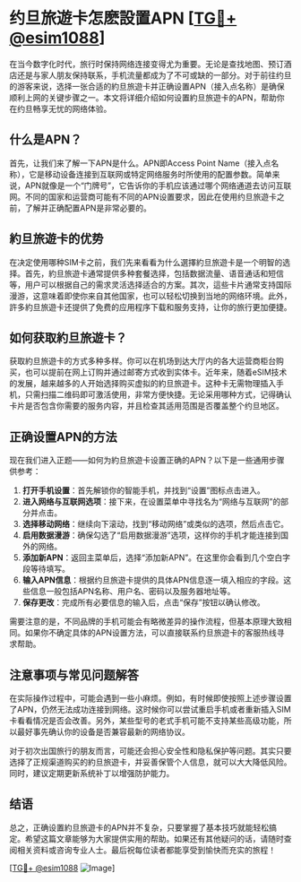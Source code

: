 # 约旦旅遊卡怎麽設置APN [[TG💪+ @esim1088](https://t.me/s/esim1088)]

在当今数字化时代，旅行时保持网络连接变得尤为重要。无论是查找地图、预订酒店还是与家人朋友保持联系，手机流量都成为了不可或缺的一部分。对于前往约旦的游客来说，选择一张合适的約旦旅遊卡并正确设置APN（接入点名称）是确保顺利上网的关键步骤之一。本文将详细介绍如何设置約旦旅遊卡的APN，帮助你在约旦畅享无忧的网络体验。

## 什么是APN？

首先，让我们来了解一下APN是什么。APN即Access Point Name（接入点名称），它是移动设备连接到互联网或特定网络服务时所使用的配置参数。简单来说，APN就像是一个“门牌号”，它告诉你的手机应该通过哪个网络通道去访问互联网。不同的国家和运营商可能有不同的APN设置要求，因此在使用约旦旅遊卡之前，了解并正确配置APN是非常必要的。

## 約旦旅遊卡的优势

在决定使用哪种SIM卡之前，我们先来看看为什么選擇約旦旅遊卡是一个明智的选择。首先，約旦旅遊卡通常提供多种套餐选择，包括数据流量、语音通话和短信等，用户可以根据自己的需求灵活选择适合的方案。其次，這些卡片通常支持国际漫游，这意味着即使你来自其他国家，也可以轻松切换到当地的网络环境。此外，許多約旦旅遊卡还提供了免费的应用程序下载和服务支持，让你的旅行更加便捷。

## 如何获取約旦旅遊卡？

获取約旦旅遊卡的方式多种多样。你可以在机场到达大厅内的各大运营商柜台购买，也可以提前在网上订购并通过邮寄方式收到实体卡。近年来，随着eSIM技术的发展，越来越多的人开始选择购买虚拟的約旦旅遊卡。这种卡无需物理插入手机，只需扫描二维码即可激活使用，非常方便快捷。无论采用哪种方式，记得确认卡片是否包含你需要的服务内容，并且检查其适用范围是否覆盖整个约旦地区。

## 正确设置APN的方法

现在我们进入正题——如何为約旦旅遊卡设置正确的APN？以下是一些通用步骤供参考：

1. **打开手机设置**：首先解锁你的智能手机，并找到“设置”图标点击进入。
2. **进入网络与互联网选项**：接下来，在设置菜单中寻找名为“网络与互联网”的部分并点击。
3. **选择移动网络**：继续向下滚动，找到“移动网络”或类似的选项，然后点击它。
4. **启用数据漫游**：确保勾选了“启用数据漫游”选项，这样你的手机才能连接到国外的网络。
5. **添加新APN**：返回主菜单后，选择“添加新APN”。在这里你会看到几个空白字段等待填写。
6. **输入APN信息**：根据约旦旅遊卡提供的具体APN信息逐一填入相应的字段。这些信息一般包括APN名称、用户名、密码以及服务器地址等。
7. **保存更改**：完成所有必要信息的输入后，点击“保存”按钮以确认修改。

需要注意的是，不同品牌的手机可能会有略微差异的操作流程，但基本原理大致相同。如果你不确定具体的APN设置方法，可以直接联系约旦旅遊卡的客服热线寻求帮助。

## 注意事项与常见问题解答

在实际操作过程中，可能会遇到一些小麻烦。例如，有时候即使按照上述步骤设置了APN，仍然无法成功连接到网络。这时候你可以尝试重启手机或者重新插入SIM卡看看情况是否会改善。另外，某些型号的老式手机可能不支持某些高级功能，所以最好事先确认你的设备是否兼容最新的网络协议。

对于初次出国旅行的朋友而言，可能还会担心安全性和隐私保护等问题。其实只要选择了正规渠道购买的約旦旅遊卡，并妥善保管个人信息，就可以大大降低风险。同时，建议定期更新系统补丁以增强防护能力。

## 结语

总之，正确设置約旦旅遊卡的APN并不复杂，只要掌握了基本技巧就能轻松搞定。希望这篇文章能够为大家提供实用的帮助。如果还有其他疑问的话，请随时查阅相关资料或咨询专业人士。最后祝每位读者都能享受到愉快而充实的旅程！

[[TG💪+ @esim1088](https://t.me/s/esim1088) ![Image](https://i.postimg.cc/4NQfJmqS/Snipaste-2025-05-13-00-14-12.png)]